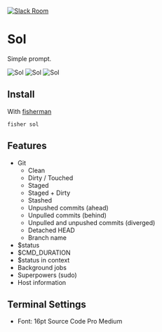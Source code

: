 [![Slack Room][slack-badge]][slack-link]

# Sol

Simple prompt.

![Sol](https://cloud.githubusercontent.com/assets/8317250/15266323/6eeac5ee-19dc-11e6-8733-7bd6a37042ee.png)
![Sol](https://cloud.githubusercontent.com/assets/8317250/15266325/6f04b79c-19dc-11e6-94f9-a72b44d96d2e.png)
![Sol](https://cloud.githubusercontent.com/assets/8317250/15266324/6f03c03a-19dc-11e6-877f-6c8d4a2fa923.png)

## Install

With [fisherman]

```fish
fisher sol
```

## Features

* Git
    * Clean
    * Dirty / Touched
    * Staged
    * Staged + Dirty
    * Stashed
    * Unpushed commits (ahead)
    * Unpulled commits (behind)
    * Unpulled and unpushed commits (diverged)
    * Detached HEAD
    * Branch name
* $status
* $CMD_DURATION
* $status in context
* Background jobs
* Superpowers (sudo)
* Host information

## Terminal Settings

* Font: 16pt Source Code Pro Medium

[slack-link]: https://fisherman-wharf.herokuapp.com/
[slack-badge]: https://fisherman-wharf.herokuapp.com/badge.svg
[fisherman]: https://github.com/fisherman/fisherman
